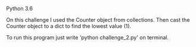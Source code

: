 Python 3.6

On this challenge I used the Counter object from collections. Then cast the Counter object to a dict to find the lowest value (1).

To run this program just write 'python challenge_2.py' on terminal.

